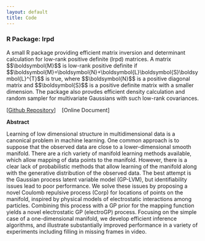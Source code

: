 ```yaml
---
layout: default
title: Code
---
```


<div id="pub-container">

<!-- lrpd -->
<div class="pub-main">
<h3>R Package: lrpd</h3>
<p>A small R package providing efficient matrix inversion and determinant calculation for low-rank positive definite (lrpd) matrices. 
A matrix $$\boldsymbol{M}$$ is low-rank positive definite if $$\boldsymbol{M}=\boldsymbol{N}+\boldsymbol{L}\boldsymbol{S}\boldsymbol{L}^{T}$$ 
is true, where $$\boldsymbol{N}$$ is a positive diagonal matrix and $$\boldsymbol{S}$$ is a positive definite matrix with a smaller dimension. 
The package also provdes efficient density calculation and random sampler for multivariate Gaussians with such low-rank covariances.</p>
<p>[<a href="http://arxiv.org/pdf/1506.03768v1.pdf">Github Repository</a>]&nbsp;&nbsp;&nbsp; [Online Document]&nbsp;&nbsp;&nbsp;</p>

<div class="pub-sub">
<p><b>Abstract</b></p>
<p>Learning of low dimensional structure in multidimensional data is a canonical problem in machine learning. One common approach is to suppose that the observed data are close to a lower-dimensional smooth manifold. There are a rich variety of manifold learning methods available, which allow mapping of data points to the manifold. However, there is a clear lack of probabilistic methods that allow learning of the manifold along with the generative distribution of the observed data. The best attempt is the Gaussian process latent variable model (GP-LVM), but identifiability issues lead to poor performance. We solve these issues by proposing a novel Coulomb repulsive process (Corp) for locations of points on the manifold, inspired by physical models of electrostatic interactions among particles. Combining this process with a GP prior for the mapping function yields a novel electrostatic GP (electroGP) process. Focusing on the simple case of a one-dimensional manifold, we develop efficient inference algorithms, and illustrate substantially improved performance in a variety of experiments including filling in missing frames in video.</p>
</div>
</div>

<!-- A new one below -->

</div>

</div>
